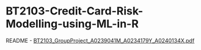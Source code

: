 # BT2103-Credit-Card-Risk-Modelling-using-ML-in-R
README - [BT2103_GroupProject_A0239041M_A0234179Y_A0240134X.pdf](https://github.com/c01gate/BT2103-Credit-Card-Risk-Modelling-using-ML-in-R/files/10488898/BT2103_GroupProject_A0239041M_A0234179Y_A0240134X.pdf)
